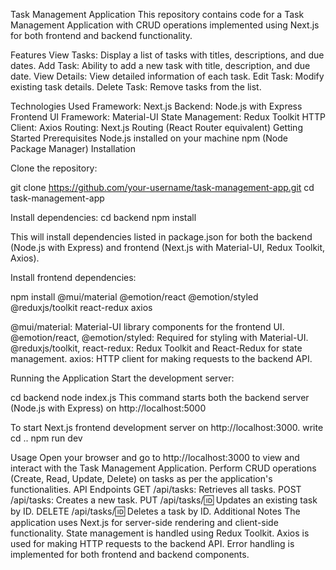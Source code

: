 Task Management Application
This repository contains code for a Task Management Application with CRUD operations implemented using Next.js for both frontend and backend functionality.

Features
View Tasks: Display a list of tasks with titles, descriptions, and due dates.
Add Task: Ability to add a new task with title, description, and due date.
View Details: View detailed information of each task.
Edit Task: Modify existing task details.
Delete Task: Remove tasks from the list.

Technologies Used
Framework: Next.js
Backend: Node.js with Express
Frontend UI Framework: Material-UI
State Management: Redux Toolkit
HTTP Client: Axios
Routing: Next.js Routing (React Router equivalent)
Getting Started
Prerequisites
Node.js installed on your machine
npm (Node Package Manager)
Installation


Clone the repository:

git clone https://github.com/your-username/task-management-app.git
cd task-management-app


Install dependencies:
cd backend
npm install

This will install dependencies listed in package.json for both the backend (Node.js with Express) and frontend (Next.js with Material-UI, Redux Toolkit, Axios).

Install frontend dependencies:

npm install @mui/material @emotion/react @emotion/styled @reduxjs/toolkit react-redux axios

@mui/material: Material-UI library components for the frontend UI.
@emotion/react, @emotion/styled: Required for styling with Material-UI.
@reduxjs/toolkit, react-redux: Redux Toolkit and React-Redux for state management.
axios: HTTP client for making requests to the backend API.

Running the Application
Start the development server:

cd backend
node index.js
This command starts both the backend server (Node.js with Express) on http://localhost:5000 

To start Next.js frontend development server on http://localhost:3000. write cd ..  npm run dev

Usage
Open your browser and go to http://localhost:3000 to view and interact with the Task Management Application.
Perform CRUD operations (Create, Read, Update, Delete) on tasks as per the application's functionalities.
API Endpoints
GET /api/tasks: Retrieves all tasks.
POST /api/tasks: Creates a new task.
PUT /api/tasks/:id: Updates an existing task by ID.
DELETE /api/tasks/:id: Deletes a task by ID.
Additional Notes
The application uses Next.js for server-side rendering and client-side functionality.
State management is handled using Redux Toolkit.
Axios is used for making HTTP requests to the backend API.
Error handling is implemented for both frontend and backend components.

